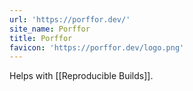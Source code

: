 ```yaml
---
url: 'https://porffor.dev/'
site_name: Porffor
title: Porffor
favicon: 'https://porffor.dev/logo.png'
---
```

Helps with [[Reproducible Builds]]. 

